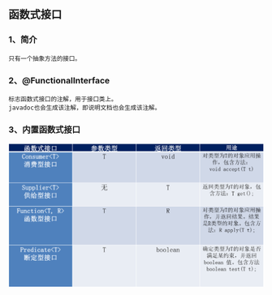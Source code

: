 ## 函数式接口
### 1、简介
	只有一个抽象方法的接口。
### 2、@FunctionalInterface
	标志函数式接口的注解，用于接口类上。
	javadoc也会生成该注解，即说明文档也会生成该注解。
### 3、内置函数式接口
![加载中...](https://raw.githubusercontent.com/JianXiLin/gitnote-images/master/gitnote/2020/02/04/1580787687403-1580787687494.png)